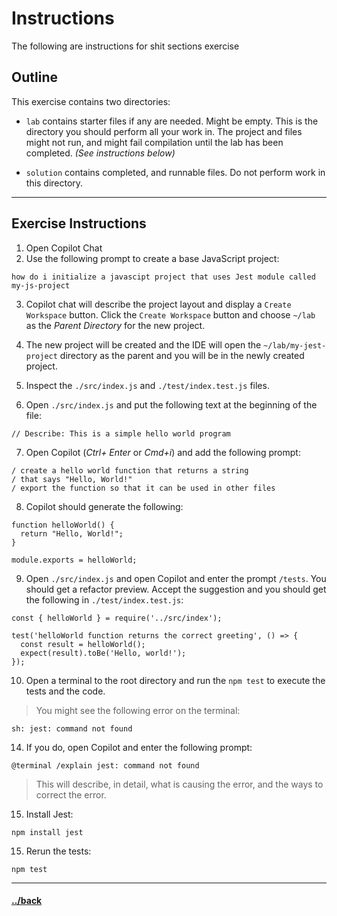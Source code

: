 # Instructions

The following are instructions for shit sections exercise 

## Outline
This exercise contains two directories:
- `lab` contains starter files if any are needed. Might be empty. This is the directory you should perform all your work in. The project and files might not run, and might fail compilation until the lab has been completed. _(See instructions below)_

- `solution` contains completed, and runnable files. Do not perform work in this directory.


---
## Exercise Instructions

1. Open Copilot Chat
2. Use the following prompt to create a base JavaScript project:
```t
how do i initialize a javascipt project that uses Jest module called my-js-project
```






3. Copilot chat will describe the project layout and display a `Create Workspace` button. Click the `Create Workspace` button and choose `~/lab` as the _Parent Directory_ for the new project.

4. The new project will be created and the IDE will open the `~/lab/my-jest-project` directory as the parent and you will be in the newly created project.

5. Inspect the `./src/index.js` and `./test/index.test.js` files.

6. Open `./src/index.js` and put the following text at the beginning of the file:

```text
// Describe: This is a simple hello world program
```

7. Open Copilot (_Ctrl+ Enter_ or _Cmd+i_) and add the following prompt:

```text
/ create a hello world function that returns a string
/ that says "Hello, World!"
/ export the function so that it can be used in other files
```

8. Copilot should generate the following:

```text
function helloWorld() {
  return "Hello, World!";
}

module.exports = helloWorld;
```

9. Open `./src/index.js` and open Copilot and enter the prompt `/tests`. You should get a refactor preview. Accept the suggestion and you should get the following in `./test/index.test.js`:
```text
const { helloWorld } = require('../src/index');

test('helloWorld function returns the correct greeting', () => {
  const result = helloWorld();
  expect(result).toBe('Hello, world!');
});
```

10. Open a terminal to the root directory and run the `npm test` to execute the tests and the code.

> You might see the following error on the terminal:
```
sh: jest: command not found
```

14. If you do, open Copilot and enter the following prompt:
```t
@terminal /explain jest: command not found
```

> This will describe, in detail, what is causing the error, and the ways to correct the error.

15. Install Jest:
```t
npm install jest
```

15. Rerun the tests:
```t
npm test
```
> 

---

#### [../back](../README.md)
